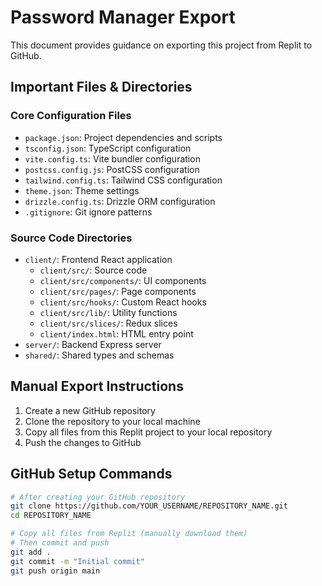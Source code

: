 # Password Manager Export

This document provides guidance on exporting this project from Replit to GitHub.

## Important Files & Directories

### Core Configuration Files
- `package.json`: Project dependencies and scripts
- `tsconfig.json`: TypeScript configuration
- `vite.config.ts`: Vite bundler configuration
- `postcss.config.js`: PostCSS configuration
- `tailwind.config.ts`: Tailwind CSS configuration
- `theme.json`: Theme settings
- `drizzle.config.ts`: Drizzle ORM configuration
- `.gitignore`: Git ignore patterns

### Source Code Directories
- `client/`: Frontend React application
  - `client/src/`: Source code
  - `client/src/components/`: UI components
  - `client/src/pages/`: Page components
  - `client/src/hooks/`: Custom React hooks
  - `client/src/lib/`: Utility functions
  - `client/src/slices/`: Redux slices
  - `client/index.html`: HTML entry point
- `server/`: Backend Express server
- `shared/`: Shared types and schemas

## Manual Export Instructions

1. Create a new GitHub repository
2. Clone the repository to your local machine
3. Copy all files from this Replit project to your local repository
4. Push the changes to GitHub

## GitHub Setup Commands

```bash
# After creating your GitHub repository
git clone https://github.com/YOUR_USERNAME/REPOSITORY_NAME.git
cd REPOSITORY_NAME

# Copy all files from Replit (manually download them)
# Then commit and push
git add .
git commit -m "Initial commit"
git push origin main
```